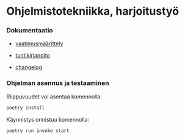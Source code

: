 # Ohjelmistotekniikka, harjoitustyö

### Dokumentaatio
- [vaatimusmäärittely](https://github.com/pakkanep/ot-harjoitustyo/blob/master/Dokumentaatio/vaatimusmaarittely.md)

- [tuntikirjanpito](https://github.com/pakkanep/ot-harjoitustyo/blob/master/Dokumentaatio/tuntikirjanpito.md)

- [changelog](https://github.com/pakkanep/ot-harjoitustyo/blob/master/Dokumentaatio/changelog.md)

### Ohjelman asennus ja testaaminen
Riippuvuudet voi asentaa komennolla:
```bash
poetry install
```

Käynnistys onnistuu komennolla:
```bash
poetry run invoke start
```
  
